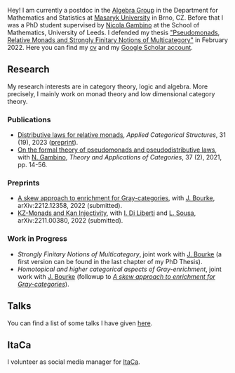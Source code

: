 
Hey! I am currently a postdoc in the [Algebra Group](http://www.math.muni.cz/~bourkej/BAS.html) in the Department for Mathematics and Statistics at [Masaryk University](https://www.math.muni.cz/english/) in Brno, CZ. Before that I was a PhD student supervised by [Nicola Gambino](http://www1.maths.leeds.ac.uk/~pmtng/) at the School of Mathematics, University of Leeds. I defended my thesis ["Pseudomonads, Relative Monads and Strongly Finitary Notions of Multicategory"](https://etheses.whiterose.ac.uk/30578/) in February 2022. Here you can find my [cv](Gabriele_Lobbia_CV.pdf) and my [Google Scholar account](https://scholar.google.com/citations?user=xjHu2moAAAAJ&hl=it).

## Research
My research interests are in category theory, logic and algebra. More precisely, I mainly work on monad theory and low dimensional category theory. 

### Publications 
- [Distributive laws for relative monads](https://link.springer.com/article/10.1007/s10485-023-09716-1), _Applied Categorical Structures_, 31 (19), 2023 ([preprint](https://arxiv.org/abs/2007.12982)).
- [On the formal theory of pseudomonads and pseudodistributive laws](http://www.tac.mta.ca/tac/volumes/37/2/37-02abs.html), with [N. Gambino](http://www1.maths.leeds.ac.uk/~pmtng/),
_Theory and Applications of Categories_, 37 (2), 2021, pp. 14-56.


### Preprints  
- [A skew approach to enrichment for Gray-categories](https://arxiv.org/abs/2212.12358), with [J. Bourke](http://www.math.muni.cz/~bourkej/), arXiv:2212.12358, 2022 (submitted).  
- [KZ-Monads and Kan Injectivity](https://arxiv.org/abs/2211.00380), with [I. Di Liberti](https://diliberti.github.io/) and [L. Sousa](http://www.estgv.ipv.pt/paginaspessoais/sousa/), arXiv:2211.00380, 2022 (submitted). 


### Work in Progress
- _Strongly Finitary Notions of Multicategory_, joint work with [J. Bourke](http://www.math.muni.cz/~bourkej/) (a first version can be found in the last chapter of my PhD Thesis).
- _Homotopical and higher categorical aspects of Gray-enrichment_, joint work with [J. Bourke](http://www.math.muni.cz/~bourkej/) (followup to [_A skew approach to enrichment for Gray-categories_](https://arxiv.org/abs/2212.12358)). 

## Talks
You can find a list of some talks I have given [here](https://globbia.github.io/seminars). 

## ItaCa
I volunteer as social media manager for [ItaCa](https://progetto-itaca.github.io/).



